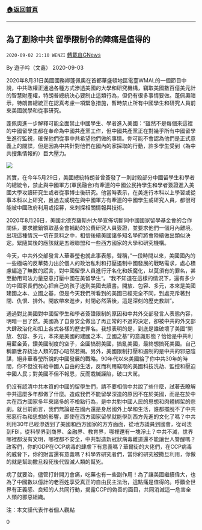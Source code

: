 ###  [:house:返回首頁](https://github.com/ourhimalayas/txt)
---

## 為了剷除中共 留學限制令的陣痛是值得的
`2020-09-02 21:10 WENZI` [轉載自GNews](https://gnews.org/zh-hant/331029/)

By 遊子吟（文鑫）
2020-09-03

2020年8月31日美國國務卿蓬佩奧在首都華盛頓地區電臺WMAL的一個節目中說，中共政權正通過各種方式滲透美國的大學和研究機構，竊取美國數百億美元計的智慧財產權，特朗普總統決心要制止這類行為，但仍有很多事情要做。蓬佩奧暗示，特朗普總統正在認真考慮一項緊急措施，暫時禁止所有中國學生和研究人員前來美國就學和從事研究。

蓬佩奧進一步解釋可能全面禁止中國學生、學者進入美國：“雖然不是每個來這裡的中國留學生都在奉命為中國共產黨工作，但中國共產黨正在對幾乎所有中國留學生進行監視，確保他們從事中共希望他們做的事情。你可能不會認為他們是正式意義上的間諜，但是因為中共針對他們在國內的家採取的行動，許多學生受到（為中共搜集情報的）巨大壓力。

![](https://s3.amazonaws.com/gnews-media-offload/wp-content/uploads/2020/09/02201032/IMG_4904.jpg)

其實，在今年5月29日，美國總統特朗普曾簽發了一則封殺部分中國留學生和學者的總統令，禁止與中國軍方(軍民融合)有牽連的中國公民持學生和學者簽證進入美國大學攻讀研究生或者從事博士後研究。他當時表示，在美進行本科以上學習或從事本科以上研究，且過去或現在與中國軍方有牽連的中國學生或研究人員，都很可能被中國政府利用或招募，來刺探相關情報與技術。

2020年8月26日，美國北德克薩斯州大學宣佈切斷同中國國家留學基金會的合作關係，要求撤銷領取基金會補助的公費研究人員簽證，並要求他們一個月內離境。出現這種情況一切在意料之中，相信後續美國諸多知名學府將會陸續做出類似決定。緊隨其後的應該就是五眼聯盟和一些西方國家的大學和研究機構。

今天，中共外交部發言人華春瑩也就此事表態，聲稱，”一段時間以來，美國國內的一些極端的反華勢力出於個人的政治私利和打壓遏制中國發展的戰略需求，處心積慮編造了無數的謊言，對中國留學人員進行汙名化和妖魔化，以莫須有的罪名，甚至動用司法力量惡意打壓中國在美留學生“。“我不知道在這樣的情況下，還有多少的中國家長們放心把自己的孩子送到美國去讀書。開放、包容、多元，本來是美國建國之本、立國之基，但是今天我們所看到的美國已經完全不同，到處充斥著封閉、仇恨、排外。開放帶來進步，封閉必然落後，這是深刻的歷史教訓”。

通過對比美國對中國留學生和學者簽證限制的原因和中共外交部發言人表態內容，明暗一目了然。美國為了自身安全做出了再正常的不過的決定，卻被中共的外交部大肆政治化和扣上各式各樣的歷史罪名。我想表明的是，到底是誰破壞了美國“開放、包容、多元，本來是美國的建國之本、立國之基”的意識形態？恰恰是中共利用藍金黃，鑽美國制度的空子，企圖搞弱美國，搞亂美國，最終想搞死美國。自己稱霸世界統治人類的野心昭然若揭。另外，美國限制打壓和遏制的是中共的邪惡陰謀，絕非華春瑩所說的中國發展的戰略。90年代以來美國給了你中共30年的時間，你不但沒有給中國人自由的生活，反而利用竊取的美國科技洗劫、監控和壓迫中國人民；對美國不但不報恩，反而栽贓誣陷，破口大駡。

仍沒有認清中共本質的中國的留學生們，請不要相信中共說了些什麼，試著去瞭解中共這麼多年都做了什麼。造成我們不能留學深造的原因不在於美國，而是在於中共在西方國家多年來諸多的不檢點行為，是中共對中國人民的思想和肉體綁架的悲劇。就目前而言，我們無論是在國內還是身居國外上學和生活，誰都擺脫不了中共邪惡行為和思想的影響，即使在西方國家留學就能學到西方先進的文化了嗎？中共利用30年已經滲透到了美國和西方國家的方方面面，從地方議員到國會，從司法到FBI，從科學界到商界、金融界、教育界，哪裡還有一塊淨土？中共不滅，世界哪裡都沒有文明，哪裡都不安全，中共製造新冠狀病毒難道還不能讓世人警醒嗎？政客們，你的GDP在CCP病毒的肆虐下有意義嗎？華爾街的大佬們，在CCP病毒的威脅下，你的財富還有意義嗎？科學界研究者們，當你的研究被撒旦利用，你做的就是幫助撒旦殺死後代毀滅人類的幫兇。

病了就要治，儘管打針開刀會痛，吃藥也有一些副作用！為了讓美國繼續偉大，也為了中國數以億計的老百姓享受真正的自由民主法治，這點痛是值得的。呼籲全世界有正義感、良知的人共同行動，揭露CCP的偽善的面目，共同消滅這一危害全人類的邪惡組織。

注：本文謹代表作者個人觀點

0
